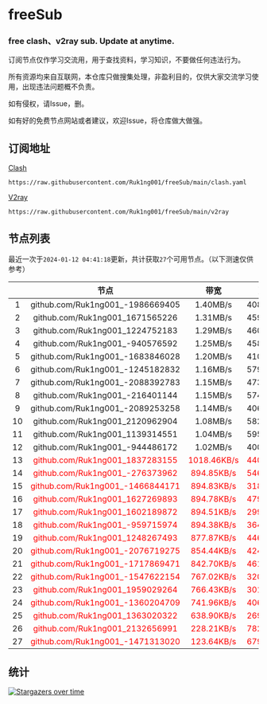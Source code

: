 # freeSub
### free clash、v2ray sub. Update at anytime.

订阅节点仅作学习交流用，用于查找资料，学习知识，不要做任何违法行为。

所有资源均来自互联网，本仓库只做搜集处理，非盈利目的，仅供大家交流学习使用，出现违法问题概不负责。

如有侵权，请Issue，删。

如有好的免费节点网站或者建议，欢迎Issue，将仓库做大做强。

## 订阅地址
[Clash](https://raw.githubusercontent.com/Ruk1ng001/freeSub/main/clash.yaml)
```
https://raw.githubusercontent.com/Ruk1ng001/freeSub/main/clash.yaml
```
[V2ray](https://raw.githubusercontent.com/Ruk1ng001/freeSub/main/v2ray)
```
https://raw.githubusercontent.com/Ruk1ng001/freeSub/main/v2ray
```

## 节点列表

最近一次于`2024-01-12 04:41:18`更新，共计获取`27`个可用节点。（以下测速仅供参考）

|  | 节点 | 带宽 | 延迟 |
|:-:|:--:|:--:|:--:|
 | 1 | github.com/Ruk1ng001_-1986669405 | 1.40MB/s | 408.00ms |
 | 2 | github.com/Ruk1ng001_1671565226 | 1.31MB/s | 459.00ms |
 | 3 | github.com/Ruk1ng001_1224752183 | 1.29MB/s | 460.00ms |
 | 4 | github.com/Ruk1ng001_-940576592 | 1.25MB/s | 458.00ms |
 | 5 | github.com/Ruk1ng001_-1683846028 | 1.20MB/s | 410.00ms |
 | 6 | github.com/Ruk1ng001_-1245182832 | 1.16MB/s | 579.00ms |
 | 7 | github.com/Ruk1ng001_-2088392783 | 1.15MB/s | 473.00ms |
 | 8 | github.com/Ruk1ng001_-216401144 | 1.15MB/s | 574.00ms |
 | 9 | github.com/Ruk1ng001_-2089253258 | 1.14MB/s | 406.00ms |
 | 10 | github.com/Ruk1ng001_2120962904 | 1.08MB/s | 582.00ms |
 | 11 | github.com/Ruk1ng001_1139314551 | 1.04MB/s | 595.00ms |
 | 12 | github.com/Ruk1ng001_-944486172 | 1.02MB/s | 400.00ms |
 | 13 | <font color=red>github.com/Ruk1ng001_1837283155</font> | <font color=red>1018.46KB/s</font> | <font color=red>440.00ms</font> |
 | 14 | <font color=red>github.com/Ruk1ng001_-276373962</font> | <font color=red>894.85KB/s</font> | <font color=red>546.00ms</font> |
 | 15 | <font color=red>github.com/Ruk1ng001_-1466844171</font> | <font color=red>894.83KB/s</font> | <font color=red>318.00ms</font> |
 | 16 | <font color=red>github.com/Ruk1ng001_1627269893</font> | <font color=red>894.78KB/s</font> | <font color=red>479.00ms</font> |
 | 17 | <font color=red>github.com/Ruk1ng001_1602189872</font> | <font color=red>894.51KB/s</font> | <font color=red>299.00ms</font> |
 | 18 | <font color=red>github.com/Ruk1ng001_-959715974</font> | <font color=red>894.38KB/s</font> | <font color=red>364.00ms</font> |
 | 19 | <font color=red>github.com/Ruk1ng001_1248267493</font> | <font color=red>877.87KB/s</font> | <font color=red>446.00ms</font> |
 | 20 | <font color=red>github.com/Ruk1ng001_-2076719275</font> | <font color=red>854.44KB/s</font> | <font color=red>424.00ms</font> |
 | 21 | <font color=red>github.com/Ruk1ng001_-1717869471</font> | <font color=red>842.70KB/s</font> | <font color=red>461.00ms</font> |
 | 22 | <font color=red>github.com/Ruk1ng001_-1547622154</font> | <font color=red>767.02KB/s</font> | <font color=red>320.00ms</font> |
 | 23 | <font color=red>github.com/Ruk1ng001_1959029264</font> | <font color=red>766.43KB/s</font> | <font color=red>301.00ms</font> |
 | 24 | <font color=red>github.com/Ruk1ng001_-1360204709</font> | <font color=red>741.96KB/s</font> | <font color=red>406.00ms</font> |
 | 25 | <font color=red>github.com/Ruk1ng001_1363020322</font> | <font color=red>638.90KB/s</font> | <font color=red>269.00ms</font> |
 | 26 | <font color=red>github.com/Ruk1ng001_2132656991</font> | <font color=red>228.21KB/s</font> | <font color=red>782.00ms</font> |
 | 27 | <font color=red>github.com/Ruk1ng001_-1471313020</font> | <font color=red>123.64KB/s</font> | <font color=red>679.00ms</font> |


## 统计

[![Stargazers over time](https://starchart.cc/Ruk1ng001/freeSub.svg)](https://starchart.cc/Ruk1ng001/freeSub)